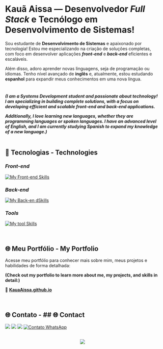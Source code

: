 # Kauã Aissa — Desenvolvedor *Full Stack* e Tecnólogo em Desenvolvimento de Sistemas!

Sou estudante de **Desenvolvimento de Sistemas** e apaixonado por tecnologia! Estou me especializando na criação de soluções completas, com foco em desenvolver aplicações _**front-end**_ e _**back-end**_ eficientes e escaláveis.

Além disso, adoro aprender novas linguagens, seja de programação ou idiomas. Tenho nível avançado de **inglês** e, atualmente, estou estudando **espanhol** para expandir meus conhecimentos em uma nova língua.

#

_**(I am a Systems Development student and passionate about technology! I am specializing in building complete solutions, with a focus on developing efficient and scalable front-end and back-end applications.**_

_**Additionally, I love learning new languages, whether they are programming languages or spoken languages. I have an advanced level of English, and I am currently studying Spanish to expand my knowledge of a new language.)**_
<br><br>


## 🚀 Tecnologias - Technologies

### _**Front-end**_
[![My Front-end Skills](https://skillicons.dev/icons?i=html,css,js,react,ts,&perline=13)](#)

### _**Back-end**_

[![My Back-en dSkills](https://skillicons.dev/icons?i=mysql,mongodb,php,java&perline=13)](#)

### _**Tools**_

[![My tool Skills](https://skillicons.dev/icons?i=vscode,git,github,figma,windows&perline=13)](#)

<br>

## 🌐 Meu Portfólio - My Portfolio
Acesse meu portfólio para conhecer mais sobre mim, meus projetos e habilidades de forma detalhada:

**(Check out my portfolio to learn more about me, my projects, and skills in detail:)**

🔗 **[KauaAissa.github.io](https://KauaAissa.github.io)**

<br>

## 🌐 Contato - ## 🌐 Contact
<div> 
  <a href="https://www.instagram.com/fx.aissa/" target="_blank"><img src="https://img.shields.io/badge/-Instagram-%23E4405F?style=for-the-badge&logo=instagram&logoColor=white" target="_blank"></a>
  <a href = "mailto:kaua.aissa.dev@gmail.com"><img src="https://img.shields.io/badge/Gmail-D14836?style=for-the-badge&logo=gmail&logoColor=white" target="_blank"></a>
  <a href="https://www.linkedin.com/in/kauã-aissa-b89089343/" target="_blank"><img src="https://img.shields.io/badge/-LinkedIn-%230077B5?style=for-the-badge&logo=linkedin&logoColor=white" target="_blank"></a>
  <a href="https://wa.me/5519999255022" target="_blank"><img src="https://img.shields.io/badge/WhatsApp-25D366?style=for-the-badge&logo=whatsapp&logoColor=white" alt="Contato WhatsApp"></a>
</div>

<br>

<p align="center">
     <img src="https://capsule-render.vercel.app/api?type=waving&height=150&color=5C258D&section=footer&"/>
</p>
